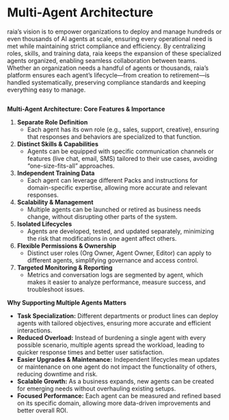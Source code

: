 # Multi-Agent Architecture

raia’s vision is to empower organizations to deploy and manage hundreds or even thousands of AI agents at scale, ensuring every operational need is met while maintaining strict compliance and efficiency. By centralizing roles, skills, and training data, raia keeps the expansion of these specialized agents organized, enabling seamless collaboration between teams. Whether an organization needs a handful of agents or thousands, raia’s platform ensures each agent’s lifecycle—from creation to retirement—is handled systematically, preserving compliance standards and keeping everything easy to manage.

<figure><img src="../.gitbook/assets/Screenshot 2025-03-07 at 3.26.40 PM.png" alt=""><figcaption></figcaption></figure>

**Multi-Agent Architecture: Core Features & Importance**

1. **Separate Role Definition**
   * Each agent has its own role (e.g., sales, support, creative), ensuring that responses and behaviors are specialized to that function.
2. **Distinct Skills & Capabilities**
   * Agents can be equipped with specific communication channels or features (live chat, email, SMS) tailored to their use cases, avoiding “one-size-fits-all” approaches.
3. **Independent Training Data**
   * Each agent can leverage different Packs and instructions for domain-specific expertise, allowing more accurate and relevant responses.
4. **Scalability & Management**
   * Multiple agents can be launched or retired as business needs change, without disrupting other parts of the system.
5. **Isolated Lifecycles**
   * Agents are developed, tested, and updated separately, minimizing the risk that modifications in one agent affect others.
6. **Flexible Permissions & Ownership**
   * Distinct user roles (Org Owner, Agent Owner, Editor) can apply to different agents, simplifying governance and access control.
7. **Targeted Monitoring & Reporting**
   * Metrics and conversation logs are segmented by agent, which makes it easier to analyze performance, measure success, and troubleshoot issues.

**Why Supporting Multiple Agents Matters**

* **Task Specialization:** Different departments or product lines can deploy agents with tailored objectives, ensuring more accurate and efficient interactions.
* **Reduced Overload:** Instead of burdening a single agent with every possible scenario, multiple agents spread the workload, leading to quicker response times and better user satisfaction.
* **Easier Upgrades & Maintenance:** Independent lifecycles mean updates or maintenance on one agent do not impact the functionality of others, reducing downtime and risk.
* **Scalable Growth:** As a business expands, new agents can be created for emerging needs without overhauling existing setups.
* **Focused Performance:** Each agent can be measured and refined based on its specific domain, allowing more data-driven improvements and better overall ROI.
